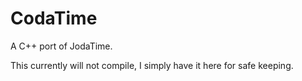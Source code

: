 CodaTime
========

A C++ port of JodaTime.

This currently will not compile, I simply have it here for safe keeping.
